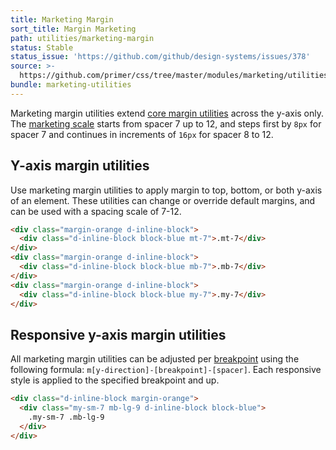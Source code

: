 ```yaml
---
title: Marketing Margin
sort_title: Margin Marketing
path: utilities/marketing-margin
status: Stable
status_issue: 'https://github.com/github/design-systems/issues/378'
source: >-
  https://github.com/primer/css/tree/master/modules/marketing/utilities/docs/margin.md
bundle: marketing-utilities
---
```


Marketing margin utilities extend [core margin utilities](/css/support/spacing) across the y-axis only. The [marketing scale](/css/support/marketing-variables#extended-spacing-scale) starts from spacer 7 up to 12, and steps first by `8px` for spacer 7 and continues in increments of `16px` for spacer 8 to 12.


## Y-axis margin utilities

Use marketing margin utilities to apply margin to top, bottom, or both y-axis of an element. These utilities can change or override default margins, and can be used with a spacing scale of 7-12.

```html
<div class="margin-orange d-inline-block">
  <div class="d-inline-block block-blue mt-7">.mt-7</div>
</div>
<div class="margin-orange d-inline-block">
  <div class="d-inline-block block-blue mb-7">.mb-7</div>
</div>
<div class="margin-orange d-inline-block">
  <div class="d-inline-block block-blue my-7">.my-7</div>
</div>
```

## Responsive y-axis margin utilities

All marketing margin utilities can be adjusted per [breakpoint](/css/objects/grid#breakpoints) using the following formula: `m[y-direction]-[breakpoint]-[spacer]`. Each responsive style is applied to the specified breakpoint and up.

```html
<div class="d-inline-block margin-orange">
  <div class="my-sm-7 mb-lg-9 d-inline-block block-blue">
    .my-sm-7 .mb-lg-9
  </div>
</div>
```

